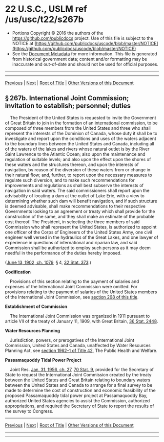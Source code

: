 ---
---

# 22 U.S.C., USLM ref /us/usc/t22/s267b

* Portions Copyright © 2016 the authors of the https://github.com/publicdocs project.
  Use of this file is subject to the NOTICE at [https://github.com/publicdocs/uscode/blob/master/NOTICE](https://github.com/publicdocs/uscode/blob/master/NOTICE)
* See the [Document Metadata](././../../../..//README.md) for more information.
  This file is generated from historical government data; content and/or formatting may be inaccurate and out-of-date and should not be used for official purposes.

----------
----------

[Previous](./../../../..//us/usc/t22/ch7/m__us_usc_t22_s267a.md) | [Next](./../../../..//us/usc/t22/ch7/m__us_usc_t22_s268.md) | [Root of Title](./../../../../) | [Other Versions of this Document](https://publicdocs.github.io/go/links?ns=uslm&ref=%2Fus%2Fusc%2Ft22%2Fs267b)

## § 267b. International Joint Commission; invitation to establish; personnel; duties

    The President of the United States is requested to invite the Government of Great Britain to join in the formation of an international commission, to be composed of three members from the United States and three who shall represent the interests of the Dominion of Canada, whose duty it shall be to investigate and report upon the conditions and uses of the waters adjacent to the boundary lines between the United States and Canada, including all of the waters of the lakes and rivers whose natural outlet is by the River Saint Lawrence to the Atlantic Ocean; also upon the maintenance and regulation of suitable levels; and also upon the effect upon the shores of these waters and the structures thereon, and upon the interests of navigation, by reason of the diversion of these waters from or change in their natural flow; and, further, to report upon the necessary measures to regulate such diversion, and to make such recommendations for improvements and regulations as shall best subserve the interests of navigation in said waters. The said commissioners shall report upon the advisability of locating a dam at the outlet of Lake Erie, with a view to determining whether such dam will benefit navigation, and if such structure is deemed advisable, shall make recommendations to their respective Governments looking to an agreement or treaty which shall provide for the construction of the same, and they shall make an estimate of the probable cost thereof. The President, in selecting the three members of said Commission who shall represent the United States, is authorized to appoint one officer of the Corps of Engineers of the United States Army, one civil engineer well versed in the hydraulics of the Great Lakes, and one lawyer of experience in questions of international and riparian law, and said Commission shall be authorized to employ such persons as it may deem needful in the performance of the duties hereby imposed.

([June 13, 1902, ch. 1079][/us/act/1902-06-13/ch1079], § 4, [32 Stat. 373][/us/stat/32/373].)

 __Codification__ 

    Provisions of this section relating to the payment of salaries and expenses of the International Joint Commission were omitted. For provisions relating to the payment of salaries of the United States members of the International Joint Commission, see [section 268 of this title][/us/usc/t22/s268].

 __Establishment of Commission__ 

    The International Joint Commission was organized in 1911 pursuant to article VII of the treaty of January 11, 1909, with Great Britain, [36 Stat. 2448][/us/stat/36/2448].

 __Water Resources Planning__ 

    Jurisdiction, powers, or prerogatives of the International Joint Commission, United States and Canada, unaffected by Water Resources Planning Act, see [section 1962–1 of Title 42][/us/usc/t42/s1962–1], The Public Health and Welfare.

 __Passamaquoddy Tidal Power Project__ 

    Joint Res. [Jan. 31, 1956, ch. 27][/us/act/1956-01-31/ch27], [70 Stat. 9][/us/stat/70/9], provided for the Secretary of State to request the International Joint Commission created by the treaty between the United States and Great Britain relating to boundary waters between the United States and Canada to arrange for a final survey to be made to determine the cost of construction and economic feasibility of the proposed Passamaquoddy tidal power project at Passamaquoddy Bay, authorized United States agencies to assist the Commission, authorized appropriations, and required the Secretary of State to report the results of the survey to Congress.

----------

[Previous](./../../../..//us/usc/t22/ch7/m__us_usc_t22_s267a.md) | [Next](./../../../..//us/usc/t22/ch7/m__us_usc_t22_s268.md) | [Root of Title](./../../../../) | [Other Versions of this Document](https://publicdocs.github.io/go/links?ns=uslm&ref=%2Fus%2Fusc%2Ft22%2Fs267b)

----------
----------

[/us/act/1902-06-13/ch1079]: https://publicdocs.github.io/go/links?ns=uslm&ref=%2Fus%2Fact%2F1902-06-13%2Fch1079
[/us/stat/32/373]: https://publicdocs.github.io/go/links?ns=uslm&ref=%2Fus%2Fstat%2F32%2F373
[/us/usc/t22/s268]: https://publicdocs.github.io/go/links?ns=uslm&ref=%2Fus%2Fusc%2Ft22%2Fs268
[/us/stat/36/2448]: https://publicdocs.github.io/go/links?ns=uslm&ref=%2Fus%2Fstat%2F36%2F2448
[/us/usc/t42/s1962–1]: https://publicdocs.github.io/go/links?ns=uslm&ref=%2Fus%2Fusc%2Ft42%2Fs1962%E2%80%931
[/us/act/1956-01-31/ch27]: https://publicdocs.github.io/go/links?ns=uslm&ref=%2Fus%2Fact%2F1956-01-31%2Fch27
[/us/stat/70/9]: https://publicdocs.github.io/go/links?ns=uslm&ref=%2Fus%2Fstat%2F70%2F9


